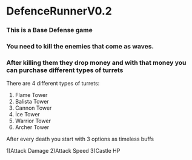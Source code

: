 # DefenceRunnerV0.2

### This is a Base Defense game
### You need to kill the enemies that come as waves.
### After killing them they drop money and with that money you can purchase different types of turrets
 

There are 4 different types of turrets: 
 
1) Flame Tower
2) Balista Tower
3) Cannon Tower
4) İce Tower
5) Warrior Tower
6) Archer Tower
 
After every death you start with 3 options as timeless buffs 

1)Attack Damage
2)Attack Speed
3)Castle HP

